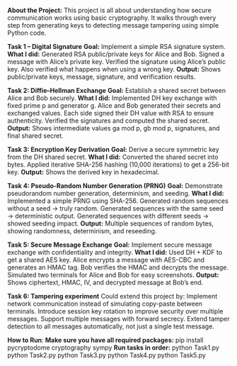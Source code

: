 **About the Project:**
This project is all about understanding how secure communication works using basic cryptography.
It walks through every step from generating keys to detecting message tampering using simple Python code.

**Task 1 – Digital Signature**
**Goal:** Implement a simple RSA signature system.
**What I did:**
Generated RSA public/private keys for Alice and Bob.
Signed a message with Alice’s private key.
Verified the signature using Alice’s public key.
Also verified what happens when using a wrong key.
**Output:** Shows public/private keys, message, signature, and verification results.

**Task 2: Diffie–Hellman Exchange**
**Goal:** Establish a shared secret between Alice and Bob securely.
**What I did:**
Implemented DH key exchange with fixed prime p and generator g.
Alice and Bob generated their secrets and exchanged values.
Each side signed their DH value with RSA to ensure authenticity.
Verified the signatures and computed the shared secret.
**Output:** Shows intermediate values ga mod p, gb mod p, signatures, and final shared secret.

**Task 3: Encryption Key Derivation**
**Goal:** Derive a secure symmetric key from the DH shared secret.
**What I did:**
Converted the shared secret into bytes.
Applied iterative SHA-256 hashing (10,000 iterations) to get a 256-bit key.
**Output:** Shows the derived key in hexadecimal.

**Task 4: Pseudo-Random Number Generation (PRNG)**
**Goal:** Demonstrate pseudorandom number generation, determinism, and seeding.
**What I did:**
Implemented a simple PRNG using SHA-256.
Generated random sequences without a seed → truly random.
Generated sequences with the same seed → deterministic output.
Generated sequences with different seeds → showed seeding impact.
**Output:** Multiple sequences of random bytes, showing randomness, determinism, and reseeding.

**Task 5: Secure Message Exchange**
**Goal:** Implement secure message exchange with confidentiality and integrity.
**What I did:**
Used DH + KDF to get a shared AES key.
Alice encrypts a message with AES-CBC and generates an HMAC tag.
Bob verifies the HMAC and decrypts the message.
Simulated two terminals for Alice and Bob for easy screenshots.
**Output:** Shows ciphertext, HMAC, IV, and decrypted message at Bob’s end.

**Task 6: Tampering experiment**
Could extend this project by:
Implement network communication instead of simulating copy-paste between terminals.
Introduce session key rotation to improve security over multiple messages.
Support multiple messages with forward secrecy.
Extend tamper detection to all messages automatically, not just a single test message.

**How to Run**:
**Make sure you have all required packages:**
pip install pycryptodome cryptography sympy
**Run tasks in order:**
python Task1.py
python Task2.py
python Task3.py
python Task4.py
python Task5.py

